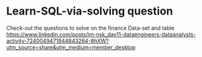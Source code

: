 # Learn-SQL-via-solving question

Check-out the questions to solve on the finance Data-set and table 
https://www.linkedin.com/posts/im-nsk_day11-dataengineers-dataanalysts-activity-7240049471944843264-8hXW?utm_source=share&utm_medium=member_desktop


